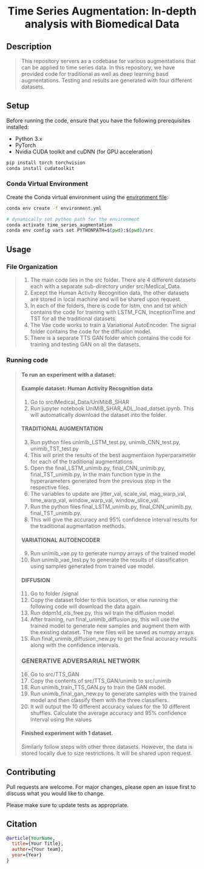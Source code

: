 
<div align="center">


<!-- Title-->
# Time Series Augmentation: In-depth analysis with Biomedical Data

<!-- BADGES -->
> <div align="left">


</div>


<!-- DESCRIPTION -->
## Description
>
>  
> This repository servers as a codebase for various augmentations that can be applied to time series data. In this repository, we have provided code for traditional as well as deep learning basd augmentations. Testing and results are generated with four different datasets.
> 
> 


<!-- SETUP -->
## Setup

Before running the code, ensure that you have the following prerequisites installed:

- Python 3.x
- PyTorch
- Nvidia CUDA toolkit and cuDNN (for GPU acceleration)

```bash
pip install torch torchvision
conda install cudatoolkit
```


### Conda Virtual Environment

Create the Conda virtual environment using the [environment file](environment.yml):
```bash
conda env create -f environment.yml

# dynamically set python path for the environment
conda activate time_series_augmentation
conda env config vars set PYTHONPATH=$(pwd):$(pwd)/src
```


<!-- USAGE -->
## Usage
### File Organization
> 1.  The main code lies in the src folder. There are 4 different datasets each with a separate sub-directory under src/Medical_Data.<br />
> 2. Except the Human Activity Recognition data, the other datasets are stored in local machine and will be shared upon request.<br />
> 3. In each of the folders, there is code for lstm, cnn and tst which contains the code for training with LSTM_FCN, InceptionTime and TST for all the traditional datasets.<br />
> 4. The Vae code works to train a Variational AutoEncoder. The signal folder contains the code for the diffusion model.<br />
> 5. There is a separate TTS GAN folder which contains the code for training and testing GAN on all the datasets.  <br />
### Running code
> #### To run an experiment with a dataset:
> #### Example dataset: Human Activity Recognition data
> 1. Go to src/Medical_Data/UniMibB_SHAR
> 2. Run jupyter notebook UniMiB_SHAR_ADL_load_datset.ipynb. This will automatically download the dataset into the folder.
> #### TRADITIONAL AUGMENTATION
> 3. Run python files unimib_LSTM_test.py, unimib_CNN_test.py, unimib_TST_test.py
> 4. This will print the results of the best augmentaion hyperparameter for each of the traditional augmentations.
> 5. Open the final_LSTM_unimib.py, final_CNN_unimib.py, final_TST_unimib.py, in the main function type in the hyperarameters generated from the previous step in the respective files.
> 6. The variables to update are jitter_val, scale_val, mag_warp_val, time_warp_val, window_warp_val, window_slice_val.
> 7. Run the python files final_LSTM_unimib.py, final_CNN_unimib.py, final_TST_unimib.py.
> 8. This will give the accuracy and 95% confidence interval results for the traditional augmentation methods.
> #### VARIATIONAL AUTOENCODER
> 9. Run unimib_vae.py to generate numpy arrays of the trained model
> 10. Run unimib_vae_test.py to generate the results of classification using samples generated from trained vae model.
> #### DIFFUSION
> 11. Go to folder /signal
> 12. Copy the dataset folder to this location, or else running the following code will download the data again.
> 13. Run ddpm1d_cls_free.py, this wil train the diffusion model.
> 14. After training, run final_unimib_diffusion.py, this will use the trained model to generate new samples and augment them with the existing dataset. The new files will be saved as numpy arrays.
> 15. Run final_unimib_diffusion_new.py to get the final accuracy results along with the confidence intervals.
> ### GENERATIVE ADVERSARIAL NETWORK
> 16. Go to src/TTS_GAN
> 17. Copy the contents of src/TTS_GAN/unimib to src/unimib
> 18. Run unimib_train_TTS_GAN.py to train the GAN model.
> 19. Run unimib_final_gan_new.py to generate samples with the trained model and then classify them with the three classifiers.
> 20. It will output the 10 different accuracy values for the 10 different shuffles. Calculate the average accuracy and 95% confidence interval using the values
> #### Finished experiment with 1 dataset.
> Similarly follow steps with other three datasets. However, the data is stored locally due to size restrictions. It will be shared upon request.
>  
>
> 
> 



<!-- CONTRIBUTING -->
## Contributing
Pull requests are welcome. For major changes, please open an issue first to discuss what you would like to change.

Please make sure to update tests as appropriate.


<!-- CITATION -->
## Citation
```bibtex
@article{YourName,
  title={Your Title},
  author={Your team},
  year={Year}
}
```

